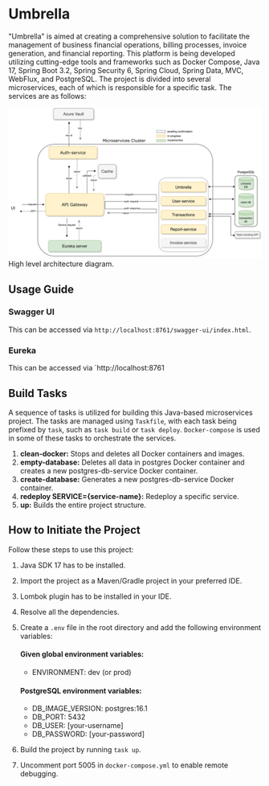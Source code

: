 # Umbrella 

"Umbrella" is aimed at creating a comprehensive solution to facilitate the management of business financial operations, billing processes, invoice generation, and financial reporting. This platform is being developed utilizing cutting-edge tools and frameworks such as Docker Compose, Java 17, Spring Boot 3.2, Spring Security 6, Spring Cloud, Spring Data, MVC, WebFlux, and PostgreSQL. 
The project is divided into several microservices, each of which is responsible for a specific task. The services are as follows:

![diagram.jpg](diagram.jpg)
High level architecture diagram.

## Usage Guide
### Swagger UI
This can be accessed via `http://localhost:8761/swagger-ui/index.html`.

### Eureka
This can be accessed via `http://localhost:8761

## Build Tasks
A sequence of tasks is utilized for building this Java-based microservices project. The tasks are managed using `Taskfile`, with each task being prefixed by `task`, such as `task build` or `task deploy`. `Docker-compose` is used in some of these tasks to orchestrate the services.

1. **clean-docker:** Stops and deletes all Docker containers and images.
2. **empty-database:** Deletes all data in postgres Docker container and creates a new postgres-db-service Docker container.
3. **create-database:** Generates a new postgres-db-service Docker container.
4. **redeploy SERVICE={service-name}:** Redeploy a specific service.
5. **up:** Builds the entire project structure.

## How to Initiate the Project
Follow these steps to use this project:

1. Java SDK 17 has to be installed.
2. Import the project as a Maven/Gradle project in your preferred IDE.
3. Lombok plugin has to be installed in your IDE.
4. Resolve all the dependencies.
5. Create a `.env` file in the root directory and add the following environment variables:

   #### Given global environment variables:
   - ENVIRONMENT: dev (or prod)

   #### PostgreSQL environment variables:
   - DB_IMAGE_VERSION: postgres:16.1
   - DB_PORT: 5432
   - DB_USER: [your-username]
   - DB_PASSWORD: [your-password]
6. Build the project by running `task up`.
7. Uncomment port 5005 in `docker-compose.yml` to enable remote debugging.
